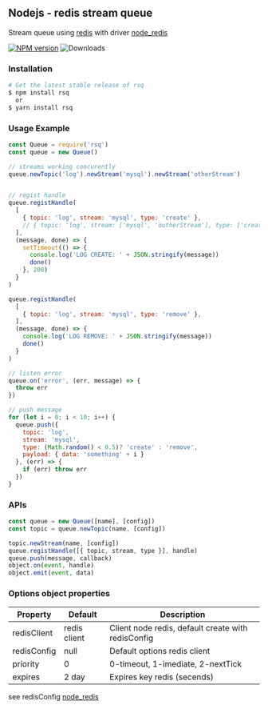 ## Nodejs - redis stream queue

Stream queue using [redis](https://redis.io/) with driver [node_redis](https://github.com/NodeRedis/node_redis)

[![NPM version](https://badge.fury.io/js/rsq.svg)](https://www.npmjs.com/package/rsq)
![Downloads](https://img.shields.io/npm/dm/rsq.svg?style=flat)

### Installation
```sh
# Get the latest stable release of rsq
$ npm install rsq
  or
$ yarn install rsq
```

### Usage Example

```js
const Queue = require('rsq')
const queue = new Queue()

// streams working concurently
queue.newTopic('log').newStream('mysql').newStream('otherStream')


// regist handle
queue.registHandle(
  [
    { topic: 'log', stream: 'mysql', type: 'create' },
    // { topic: 'log', stream: ['mysql', 'outherStream'], type: ['create', 'otherType'] },
  ],
  (message, done) => {
    setTimeout(() => {
      console.log('LOG CREATE: ' + JSON.stringify(message))
      done()
    }, 200)
  }
)

queue.registHandle(
  [
    { topic: 'log', stream: 'mysql', type: 'remove' },
  ],
  (message, done) => {
    console.log('LOG REMOVE: ' + JSON.stringify(message))
    done()
  }
)

// listen error
queue.on('error', (err, message) => {
  throw err
})

// push message
for (let i = 0; i < 10; i++) {
  queue.push({
    topic: 'log',
    stream: 'mysql',
    type: (Math.random() < 0.5)? 'create' : 'remove',
    payload: { data: 'something' + i }
  }, (err) => {
    if (err) throw err
  })
}
```

### APIs
```js
const queue = new Queue([name], [config])
const topic = queue.newTopic(name, [config])

topic.newStream(name, [config])
queue.registHandle([{ topic, stream, type }], handle)
queue.push(message, callback)
object.on(event, handle)
object.emit(event, data)
```

### Options object properties
| Property | Default | Description |
|----------|---------|-------------|
| redisClient | redis client | Client node redis, default create with redisConfig |
| redisConfig | null | Default options redis client |
| priority | 0 | 0-timeout, 1-imediate, 2-nextTick |
| expires | 2 day | Expires key redis (secends) |

see redisConfig [node_redis](https://github.com/NodeRedis/node_redis)
